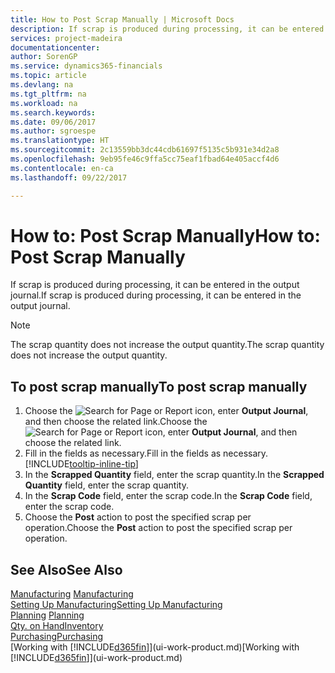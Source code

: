 ```yaml
---
title: How to Post Scrap Manually | Microsoft Docs
description: If scrap is produced during processing, it can be entered in the output journal. Note that the scrap quantity does not increase the output quantity.
services: project-madeira
documentationcenter: 
author: SorenGP
ms.service: dynamics365-financials
ms.topic: article
ms.devlang: na
ms.tgt_pltfrm: na
ms.workload: na
ms.search.keywords: 
ms.date: 09/06/2017
ms.author: sgroespe
ms.translationtype: HT
ms.sourcegitcommit: 2c13559bb3dc44cdb61697f5135c5b931e34d2a8
ms.openlocfilehash: 9eb95fe46c9ffa5cc75eaf1fbad64e405accf4d6
ms.contentlocale: en-ca
ms.lasthandoff: 09/22/2017

---
```

# <a name="how-to-post-scrap-manually"></a><span data-ttu-id="b018e-104">How to: Post Scrap Manually</span><span class="sxs-lookup"><span data-stu-id="b018e-104">How to: Post Scrap Manually</span></span>
<span data-ttu-id="b018e-105">If scrap is produced during processing, it can be entered in the output journal.</span><span class="sxs-lookup"><span data-stu-id="b018e-105">If scrap is produced during processing, it can be entered in the output journal.</span></span> 

> [!NOTE]
> <span data-ttu-id="b018e-106">The scrap quantity does not increase the output quantity.</span><span class="sxs-lookup"><span data-stu-id="b018e-106">The scrap quantity does not increase the output quantity.</span></span>  

## <a name="to-post-scrap-manually"></a><span data-ttu-id="b018e-107">To post scrap manually</span><span class="sxs-lookup"><span data-stu-id="b018e-107">To post scrap manually</span></span>  
1. <span data-ttu-id="b018e-108">Choose the ![Search for Page or Report](media/ui-search/search_small.png "Search for Page or Report icon") icon, enter **Output Journal**, and then choose the related link.</span><span class="sxs-lookup"><span data-stu-id="b018e-108">Choose the ![Search for Page or Report](media/ui-search/search_small.png "Search for Page or Report icon") icon, enter **Output Journal**, and then choose the related link.</span></span>  
2. <span data-ttu-id="b018e-109">Fill in the fields as necessary.</span><span class="sxs-lookup"><span data-stu-id="b018e-109">Fill in the fields as necessary.</span></span> [!INCLUDE[tooltip-inline-tip](includes/tooltip-inline-tip_md.md)]  
3. <span data-ttu-id="b018e-110">In the **Scrapped Quantity** field, enter the scrap quantity.</span><span class="sxs-lookup"><span data-stu-id="b018e-110">In the **Scrapped Quantity** field, enter the scrap quantity.</span></span>  
4. <span data-ttu-id="b018e-111">In the **Scrap Code** field, enter the scrap code.</span><span class="sxs-lookup"><span data-stu-id="b018e-111">In the **Scrap Code** field, enter the scrap code.</span></span>  
5. <span data-ttu-id="b018e-112">Choose the **Post** action to post the specified scrap per operation.</span><span class="sxs-lookup"><span data-stu-id="b018e-112">Choose the **Post** action to post the specified scrap per operation.</span></span>  

## <a name="see-also"></a><span data-ttu-id="b018e-113">See Also</span><span class="sxs-lookup"><span data-stu-id="b018e-113">See Also</span></span>  
<span data-ttu-id="b018e-114">[Manufacturing](production-manage-manufacturing.md)  </span><span class="sxs-lookup"><span data-stu-id="b018e-114">[Manufacturing](production-manage-manufacturing.md)  </span></span>  
[<span data-ttu-id="b018e-115">Setting Up Manufacturing</span><span class="sxs-lookup"><span data-stu-id="b018e-115">Setting Up Manufacturing</span></span>](production-configure-production-processes.md)  
<span data-ttu-id="b018e-116">[Planning](production-planning.md)    </span><span class="sxs-lookup"><span data-stu-id="b018e-116">[Planning](production-planning.md)    </span></span>  
[<span data-ttu-id="b018e-117">Qty. on Hand</span><span class="sxs-lookup"><span data-stu-id="b018e-117">Inventory</span></span>](inventory-manage-inventory.md)  
[<span data-ttu-id="b018e-118">Purchasing</span><span class="sxs-lookup"><span data-stu-id="b018e-118">Purchasing</span></span>](purchasing-manage-purchasing.md)  
<span data-ttu-id="b018e-119">[Working with [!INCLUDE[d365fin](includes/d365fin_md.md)]](ui-work-product.md)</span><span class="sxs-lookup"><span data-stu-id="b018e-119">[Working with [!INCLUDE[d365fin](includes/d365fin_md.md)]](ui-work-product.md)</span></span>

